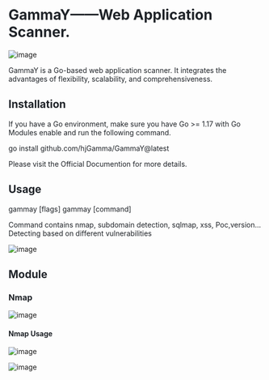 <h1 id="cd6addd0"><font style="color:rgb(31, 35, 40);">GammaY——Web Application Scanner.</font></h1>

![image](https://github.com/user-attachments/assets/c18a2208-096b-453a-af2b-9b49efa79afa)

<font style="color:rgb(31, 35, 40);">  
</font><font style="color:rgb(31, 35, 40);">GammaY is a Go-based web application scanner. It integrates the advantages of flexibility, scalability, and comprehensiveness.</font>

<h2 id="installation"><font style="color:rgb(31, 35, 40);">Installation</font></h2>
<font style="color:rgb(31, 35, 40);">If you have a Go environment, make sure you have Go >= 1.17 with Go Modules enable and run the following command.</font>

<font style="color:rgb(31, 35, 40);">go install github.com/hjGamma/GammaY@latest</font>

<font style="color:rgb(31, 35, 40);">Please visit the Official Documention for more details.</font>

<h2 id="usage"><font style="color:rgb(31, 35, 40);">Usage</font></h2>
<font style="color:rgb(31, 35, 40);">gammay [flags] gammay [command]</font>

<font style="color:rgb(31, 35, 40);">Command contains nmap, subdomain detection, sqlmap, xss, Poc,version... Detecting based on different vulnerabilities</font>

![image](https://github.com/user-attachments/assets/533c3764-b939-48eb-b0b0-a6fea02933c1)


<h2 id="installation"><font style="color:rgb(31, 35, 40);">Module</font></h2>

<h3 id="installation"><font style="color:rgb(31, 35, 40);">Nmap</font></h3>

![image](https://github.com/user-attachments/assets/debe9c93-4fed-4eac-9f29-0592ab7d0355)

<h4 id="installation"><font style="color:rgb(31, 35, 40);">Nmap Usage</font></h4>

![image](https://github.com/user-attachments/assets/18f2f01b-048c-4221-bdd5-98b3c1e88b30)


![image](https://github.com/user-attachments/assets/40b2bfe2-c0ee-40a9-98c7-d8a612510305)


